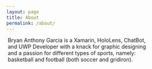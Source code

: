 ```yaml
---
layout: page
title: About
permalink: /about/
---
```


<div>
  <div style="display: inline-block;" align="top">
    <!--<img src="{{site.baseurl}}/images/trophyPhoto.jpg" width="200" />  -->
  </div>
  <div style="display: inline-block; width: 73%; vertical-align: top;"> Bryan Anthony Garcia is a Xamarin, HoloLens, ChatBot, and UWP Developer with a knack for graphic designing and a passion for different types of sports, namely: basketball and football (both soccer and gridiron).<br/><br/>
</div>
</div>
